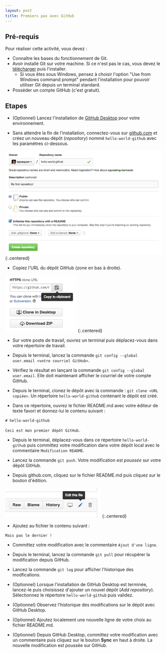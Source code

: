 ```yaml
---
layout: post
title: Premiers pas avec GitHub
---
```


## Pré-requis

Pour réaliser cette activité, vous devez :

* Connaître les bases du fonctionnement de Git.
* Avoir installé Git sur votre machine. Si ce n'est pas le cas, vous devez le [télécharger](https://git-scm.com/downloads) puis l'installer.
    * Si vous êtes sous Windows, pensez à choisir l'option "Use from Windows command prompt" pendant l'installation pour pouvoir utiliser Git depuis un terminal standard.
* Posséder un compte GitHub (c'est gratuit). 

## Etapes

* (Optionnel) Lancez l'installation de [GitHub Desktop](https://desktop.github.com/) pour votre environnement.

* Sans attendre la fin de l'installation, connectez-vous sur [github.com](https://github.com/) et créez un nouveau dépôt (*repository*) nommé `hello-world-github` avec les paramètres ci-dessous.

![](../assets/premiers-pas-github/hello-world-github.png)
{:.centered}

* Copiez l'URL du dépôt GitHub (zone en bas à droite).

![](../assets/premiers-pas-github/copy-url.png)
{:.centered}

* Sur votre poste de travail, ouvrez un terminal puis déplacez-vous dans votre répertoire de travail.

* Depuis le terminal, lancez la commande `git config --global user.email <votre courriel GitHub>`.

* Vérifiez le résultat en lançant la commande `git config --global user.email`. Elle doit maintenant afficher le courriel de votre compte GitHub.

* Depuis le terminal, clonez le dépôt avec la commande : `git clone <URL copiée>`. Un répertoire `hello-world-github` contenant le dépôt est créé.

* Dans ce répertoire, ouvrez le fichier README.md avec votre éditeur de texte favori et donnez-lui le contenu suivant  :

~~~
# hello-world-github

Ceci est mon premier dépôt GitHub.
~~~

* Depuis le terminal, déplacez-vous dans ce répertoire `hello-world-github` puis committez votre modification dans votre dépôt local avec le commentaire `Modification README`.

 * Lancez la commande `git push`. Votre modification est *poussée* sur votre dépôt GitHub.

 * Depuis github.com, cliquez sur le fichier README.md puis cliquez sur le bouton d'édition.

![](../assets/premiers-pas-github/edit-button.png)
{:.centered}

* Ajoutez au fichier le contenu suivant :

~~~
Mais pas le dernier !
~~~

* Committez votre modification avec le commentaire `Ajout d'une ligne`.

* Depuis le terminal, lancez la commande `git pull` pour récupérer la modification depuis GitHub.

* Lancez la commande `git log` pour afficher l'historique des modfications.

* (Optionnel) Lorsque l'installation de GitHub Desktop est terminée, lancez-le puis choisissez d'ajouter un nouvel dépôt (*Add repository*). Sélectionnez le répertoire `hello-world-github` puis validez.

* (Optionnel) Observez l'historique des modifications sur le dépôt avec GitHub Desktop.
 
* (Optionnel) Ajoutez localement une nouvelle ligne de votre choix au fichier README.md.

* (Optionnel) Depuis GitHub Desktop, committez votre modification avec un commentaire puis cliquez sur le bouton **Sync** en haut à droite. La nouvelle modification est poussée sur GitHub. 

